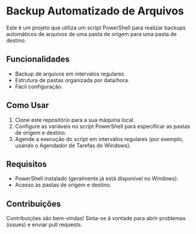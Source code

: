 # Backup Automatizado de Arquivos

Este é um projeto que utiliza um script PowerShell para realizar backups automáticos de arquivos de uma pasta de origem para uma pasta de destino.

## Funcionalidades

- Backup de arquivos em intervalos regulares.
- Estrutura de pastas organizada por data/hora.
- Fácil configuração.

## Como Usar

1. Clone este repositório para a sua máquina local.
2. Configure as variáveis no script PowerShell para especificar as pastas de origem e destino.
3. Agende a execução do script em intervalos regulares (por exemplo, usando o Agendador de Tarefas do Windows).

## Requisitos

- PowerShell instalado (geralmente já está disponível no Windows).
- Acesso às pastas de origem e destino.

## Contribuições

Contribuições são bem-vindas! Sinta-se à vontade para abrir problemas (issues) e enviar pull requests.

